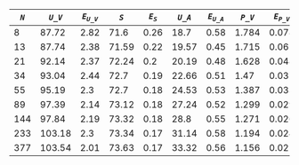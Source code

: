 ﻿| ***`N`*** | ***`U_V`*** | ***`E`<sub>`U_V`</sub>*** | ***`S`*** | ***`E`<sub>`S`</sub>*** | ***`U_A`*** | ***`E`<sub>`U_A`</sub>*** | ***`P_V`*** | ***`E`<sub>`P_V`</sub>*** | ***`P_A`*** | ***`E`<sub>`P_A`</sub>*** |
|-----------|-------------|---------------------------|-----------|-------------------------|-------------|---------------------------|-------------|---------------------------|-------------|---------------------------|
| 8         | 87.72       | 2.82                      | 71.6      | 0.26                    | 18.7        | 0.58                      | 1.784       | 0.078                     | 6.146       | 0.31                      |
| 13        | 87.74       | 2.38                      | 71.59     | 0.22                    | 19.57       | 0.45                      | 1.715       | 0.06                      | 5.609       | 0.228                     |
| 21        | 92.14       | 2.37                      | 72.24     | 0.2                     | 20.19       | 0.48                      | 1.628       | 0.048                     | 4.956       | 0.159                     |
| 34        | 93.04       | 2.44                      | 72.7      | 0.19                    | 22.66       | 0.51                      | 1.47        | 0.037                     | 4.154       | 0.106                     |
| 55        | 95.19       | 2.3                       | 72.7      | 0.18                    | 24.53       | 0.53                      | 1.387       | 0.033                     | 3.797       | 0.097                     |
| 89        | 97.39       | 2.14                      | 73.12     | 0.18                    | 27.24       | 0.52                      | 1.299       | 0.029                     | 3.255       | 0.07                      |
| 144       | 97.84       | 2.19                      | 73.32     | 0.18                    | 28.8        | 0.55                      | 1.271       | 0.026                     | 3.05        | 0.064                     |
| 233       | 103.18      | 2.3                       | 73.34     | 0.17                    | 31.14       | 0.58                      | 1.194       | 0.024                     | 2.749       | 0.049                     |
| 377       | 103.54      | 2.01                      | 73.63     | 0.17                    | 33.32       | 0.56                      | 1.156       | 0.022                     | 2.544       | 0.044                     |
